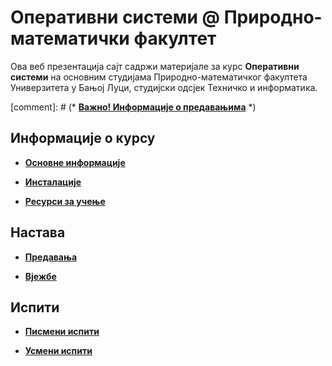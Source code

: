 # Оперативни системи @ Природно-математички факултет

Ова веб презентација сајт садржи материјале за курс **Оперативни системи** на основним студијама Природно-математичког факултета Универзитета у Бањој Луци, студијски одсјек Техничко и информатика.

[comment]: # (* **[Важно! Информације о предавањима](/predavanja/info/README.md)** *)

## Информације о курсу

* **[Основне информације](/informacije/README.md)**

* **[Инсталације](/INSTALACIJE.md)**

* **[Ресурси за учење](/RESURSI-ZA-UCENJE.md)**

## Настава

* **[Предавања](/predavanja/README.md)**

* **[Вјежбе](/vezbe/README.md)**

## Испити

* **[Писмени испити](/pismeni-ispiti/README.md)**

* **[Усмени испити](/usmeni-ispiti/README.md)**
